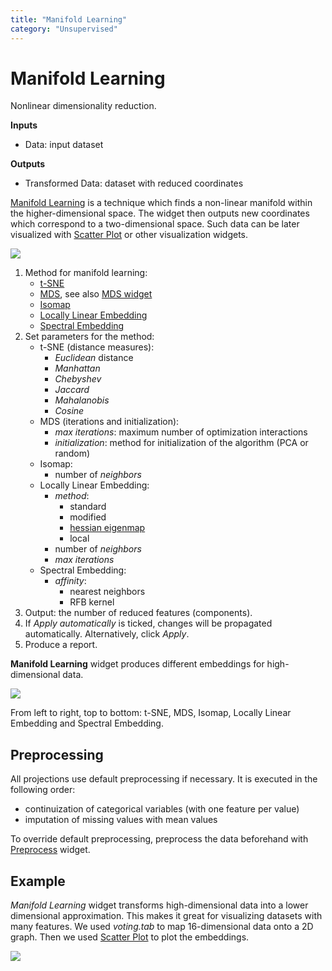 ```yaml
---
title: "Manifold Learning"
category: "Unsupervised"
---
```

Manifold Learning
=================

Nonlinear dimensionality reduction.

**Inputs**

- Data: input dataset

**Outputs**

- Transformed Data: dataset with reduced coordinates

[Manifold Learning](https://en.wikipedia.org/wiki/Nonlinear_dimensionality_reduction) is a technique which finds a non-linear manifold within the higher-dimensional space. The widget then outputs new coordinates which correspond to a two-dimensional space. Such data can be later visualized with [Scatter Plot](../../visualize/scatterplot/) or other visualization widgets.

![](../images/manifold-learning-stamped.png)

1. Method for manifold learning:
   - [t-SNE](http://scikit-learn.org/stable/modules/manifold.html#t-distributed-stochastic-neighbor-embedding-t-sne)
   - [MDS](http://scikit-learn.org/stable/modules/manifold.html#multi-dimensional-scaling-mds), see also [MDS widget](../../unsupervised/mds/)
   - [Isomap](http://scikit-learn.org/stable/modules/manifold.html#isomap)
   - [Locally Linear Embedding](http://scikit-learn.org/stable/modules/manifold.html#locally-linear-embedding)
   - [Spectral Embedding](http://scikit-learn.org/stable/modules/manifold.html#spectral-embedding)
2. Set parameters for the method:
   - t-SNE (distance measures):
     - *Euclidean* distance
     - *Manhattan*
     - *Chebyshev*
     - *Jaccard*
     - *Mahalanobis*
     - *Cosine*
   - MDS (iterations and initialization):
     - *max iterations*: maximum number of optimization interactions
     - *initialization*: method for initialization of the algorithm (PCA or random)
   - Isomap:
     - number of *neighbors*
   - Locally Linear Embedding:
     - *method*:
       - standard
       - modified
       - [hessian eigenmap](http://scikit-learn.org/stable/modules/manifold.html#hessian-eigenmapping)
       - local
     - number of *neighbors*
     - *max iterations*
   - Spectral Embedding:
     - *affinity*:
       - nearest neighbors
       - RFB kernel
3. Output: the number of reduced features (components).
4. If *Apply automatically* is ticked, changes will be propagated automatically. Alternatively, click *Apply*.
5. Produce a report.

**Manifold Learning** widget produces different embeddings for high-dimensional data.

![](../images/collage-manifold.png)

From left to right, top to bottom: t-SNE, MDS, Isomap, Locally Linear Embedding and Spectral Embedding.

Preprocessing
-------------

All projections use default preprocessing if necessary. It is executed in the following order:

- continuization of categorical variables (with one feature per value)
- imputation of missing values with mean values

To override default preprocessing, preprocess the data beforehand with [Preprocess](../../data/preprocess/) widget.

Example
-------

*Manifold Learning* widget transforms high-dimensional data into a lower dimensional approximation. This makes it great for visualizing datasets with many features. We used *voting.tab* to map 16-dimensional data onto a 2D graph. Then we used [Scatter Plot](../../visualize/scatterplot/) to plot the embeddings.

![](../images/manifold-learning-example.png)
